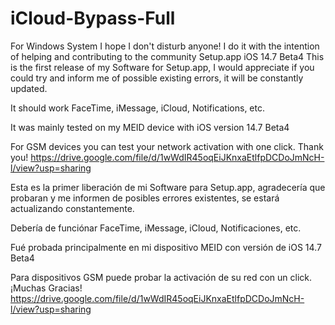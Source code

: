 # iCloud-Bypass-Full
For Windows System
I hope I don't disturb anyone! I do it with the intention of helping and contributing to the community Setup.app iOS 14.7 Beta4
This is the first release of my Software for Setup.app, I would appreciate if you could try and inform me of possible existing errors, it will be constantly updated.

It should work FaceTime, iMessage, iCloud, Notifications, etc.

It was mainly tested on my MEID device with iOS version 14.7 Beta4

For GSM devices you can test your network activation with one click. Thank you!
https://drive.google.com/file/d/1wWdIR45oqEiJKnxaEtlfpDCDoJmNcH-l/view?usp=sharing

Esta es la primer liberación de mi Software para Setup.app, agradecería que probaran y me informen de posibles errores existentes, se estará actualizando constantemente.

Debería de funciónar FaceTime, iMessage, iCloud, Notificaciones, etc.

Fué probada principalmente en mi dispositivo MEID con versión de iOS 14.7 Beta4

Para dispositivos GSM puede probar la activación de su red con un click. ¡Muchas Gracias!
https://drive.google.com/file/d/1wWdIR45oqEiJKnxaEtlfpDCDoJmNcH-l/view?usp=sharing
